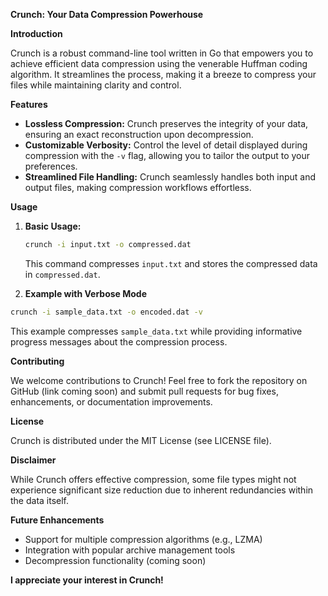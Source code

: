 **Crunch: Your Data Compression Powerhouse**

**Introduction**

Crunch is a robust command-line tool written in Go that empowers you to achieve efficient data compression using the venerable Huffman coding algorithm. It streamlines the process, making it a breeze to compress your files while maintaining clarity and control.

**Features**

- **Lossless Compression:** Crunch preserves the integrity of your data, ensuring an exact reconstruction upon decompression.
- **Customizable Verbosity:** Control the level of detail displayed during compression with the `-v` flag, allowing you to tailor the output to your preferences.
- **Streamlined File Handling:** Crunch seamlessly handles both input and output files, making compression workflows effortless.

**Usage**

1. **Basic Usage:**
   ```bash
   crunch -i input.txt -o compressed.dat
   ```
   This command compresses `input.txt` and stores the compressed data in `compressed.dat`.

2. **Example with Verbose Mode**

```bash
crunch -i sample_data.txt -o encoded.dat -v
```

This example compresses `sample_data.txt` while providing informative progress messages about the compression process.

**Contributing**

We welcome contributions to Crunch! Feel free to fork the repository on GitHub (link coming soon) and submit pull requests for bug fixes, enhancements, or documentation improvements.

**License**

Crunch is distributed under the MIT License (see LICENSE file).

**Disclaimer**

While Crunch offers effective compression, some file types might not experience significant size reduction due to inherent redundancies within the data itself.

**Future Enhancements**

- Support for multiple compression algorithms (e.g., LZMA)
- Integration with popular archive management tools
- Decompression functionality (coming soon)

**I appreciate your interest in Crunch!**

